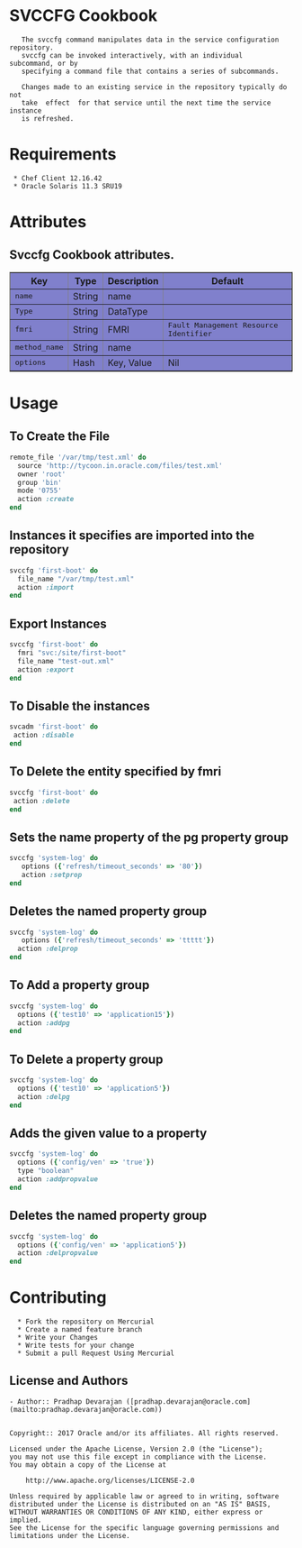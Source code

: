 SVCCFG Cookbook
==============
 
 	   The svccfg command manipulates data in the service configuration repository.
 	   svccfg can be invoked interactively, with an individual  subcommand, or by 
 	   specifying a command file that contains a series of subcommands.

       Changes made to an existing service in the repository typically do  not
       take  effect  for that service until the next time the service instance
       is refreshed.
 
Requirements
============

     * Chef Client 12.16.42
     * Oracle Solaris 11.3 SRU19


Attributes
==========

Svccfg Cookbook attributes.
---------------------------

<table border="1" bgcolor="#8080cc">
  <tr>
    <th>Key</th>
    <th>Type</th>
    <th>Description</th>
    <th>Default</th>
  </tr>
  <tr>
    <td><tt>name</tt></td>
    <td>String</td>
    <td>name</td>
    <td><tt></tt></td>
  </tr>
   <tr>
    <td><tt>Type</tt></td>
    <td>String</td>
    <td>DataType</td> 
    <td></td>
  </tr>
  <tr>
    <td><tt>fmri</tt></td>
    <td>String</td>
    <td>FMRI</td> 
    <td><tt>Fault Management Resource Identifier</tt></td>
  </tr>
  <tr>
    <td><tt>method_name</tt></td>
    <td>String</td>
    <td>name</td> 
    <td></td>
  </tr>
  <tr>
    <td><tt>options</tt></td>
    <td>Hash</td>
    <td>Key, Value</td> 
    <td>Nil</td>
  </tr>
</table>

Usage
=====
To Create the File
------------------

```ruby
remote_file '/var/tmp/test.xml' do
  source 'http://tycoon.in.oracle.com/files/test.xml'
  owner 'root'
  group 'bin'
  mode '0755'
  action :create
end
```
 Instances it specifies are imported into the repository
 -------------------------------------------------------
```ruby
svccfg 'first-boot' do
  file_name "/var/tmp/test.xml"
  action :import 
end
```

Export Instances
----------------
```ruby 
svccfg 'first-boot' do
  fmri "svc:/site/first-boot"
  file_name "test-out.xml"
  action :export
end
```
To Disable the instances
------------------------

```ruby
svcadm 'first-boot' do
 action :disable
end
```

To Delete the entity specified by fmri
--------------------------------------

```ruby
svccfg 'first-boot' do
 action :delete 
end
```

Sets the name property of the pg property group
-----------------------------------------------
```ruby
svccfg 'system-log' do
   options ({'refresh/timeout_seconds' => '80'})
   action :setprop
end
```
Deletes the named property group 
---------------------------------

```ruby
svccfg 'system-log' do
   options ({'refresh/timeout_seconds' => 'ttttt'})
  action :delprop
end
```

To Add a property group
-----------------------

```ruby
svccfg 'system-log' do
  options ({'test10' => 'application15'}) 
  action :addpg
end
```
To Delete a property group
------------------------
```ruby
svccfg 'system-log' do
  options ({'test10' => 'application5'})
  action :delpg
end
```

Adds the given value to a property
----------------------------------
```ruby
svccfg 'system-log' do
  options ({'config/ven' => 'true'})
  type "boolean"
  action :addpropvalue
end
```
Deletes the named property group
--------------------------------
```ruby
svccfg 'system-log' do
  options ({'config/ven' => 'application5'})
  action :delpropvalue
end
```

Contributing
============

      * Fork the repository on Mercurial
      * Create a named feature branch 
      * Write your Changes
      * Write tests for your change
      * Submit a pull Request Using Mercurial

     
License and Authors
-------------------
```text
- Author:: Pradhap Devarajan ([pradhap.devarajan@oracle.com](mailto:pradhap.devarajan@oracle.com))


Copyright:: 2017 Oracle and/or its affiliates. All rights reserved.

Licensed under the Apache License, Version 2.0 (the "License");
you may not use this file except in compliance with the License.
You may obtain a copy of the License at

    http://www.apache.org/licenses/LICENSE-2.0

Unless required by applicable law or agreed to in writing, software
distributed under the License is distributed on an "AS IS" BASIS,
WITHOUT WARRANTIES OR CONDITIONS OF ANY KIND, either express or implied.
See the License for the specific language governing permissions and
limitations under the License.
```

